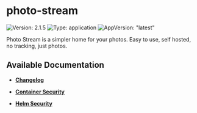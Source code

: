 # photo-stream

![Version: 2.1.5](https://img.shields.io/badge/Version-2.1.5-informational?style=flat-square) ![Type: application](https://img.shields.io/badge/Type-application-informational?style=flat-square) ![AppVersion: "latest"](https://img.shields.io/badge/AppVersion-"latest"-informational?style=flat-square)

Photo Stream is a simpler home for your photos. Easy to use, self hosted, no tracking, just photos.

## Available Documentation

- [**Changelog**](CHANGELOG)

- [**Container Security**](container-security)

- [**Helm Security**](helm-security)

